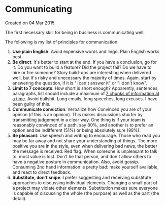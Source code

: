 # Communicating 
Created on 04 Mar 2015.

The first necessary skill for being in business is communicating well.
 
The following is my list of principles for communication:

1. **Use plain English**: Avoid expensive words and lingo. Plain English works best.
2. **Be direct**: It's better to start at the end. If you have a conclusion, go for it. Do you want to build a feature? Did the project fail? Do we have to hire or fire someone? Story build-ups are interesting when delivered well, but it's risky and unecessary the majority of times. Again, start by answering the question, if it is "i can't answer it" or "I don't know".
3. **Limit to 7 concepts**: How short is short enough? Apparently, sentences, paragraphs, list should include a maximum of [7 chunks of information at a time](https://en.m.wikipedia.org/wiki/The_Magical_Number_Seven,_Plus_or_Minus_Two).  Avoid bullshit. Long emails, long speeches, long excuses. I have been guilty of this. 
4. **Communicate conviction**: Verbalize how Convinced you are of your opinion (if this is an opinion). This makes discussions shorter by transmitting judgement in a clear way. One thing is if your team is reasonably convinced of a path, say 80%, and another is to prefer an option and be indifferent (51%) or being absolutely sure (99%). 
5. **Be pleasant**: Use speech and writing to encourage. Those who read you may be far away and not share your understanding of things. The more positive you are in the style, even when delivering bad news, the better the message is received. Red flag: When someone is unpleasant to talk to, most value is lost. Don't be that person, and don't allow others to have a negative posture in communication. Also, avoid gossip. Consuming 2nd hand information is pretty bad: make yourself available, and react to direct feedback.
6. **Substitute, don't snipe**: I prefer suggesting and receiving substitute approaches to discussing individual elements. Changing a small part of a project may violate other elements. Substitution makes sure everyone is capable of discussing the whole (the purpose) as well as the part (the detail).